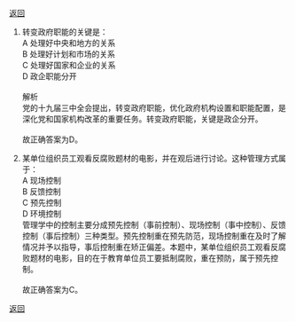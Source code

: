 [返回](../index.md)

1. 转变政府职能的关键是：\
A 处理好中央和地方的关系\
B 处理好计划和市场的关系\
C 处理好国家和企业的关系\
D 政企职能分开\
\
解析\
党的十九届三中全会提出，转变政府职能，优化政府机构设置和职能配置，是深化党和国家机构改革的重要任务。转变政府职能，关键是政企分开。\
\
故正确答案为D。

2. 某单位组织员工观看反腐败题材的电影，并在观后进行讨论。这种管理方式属于：\
A 现场控制\
B 反馈控制\
C 预先控制\
D 环境控制\
管理学中的控制主要分成预先控制（事前控制）、现场控制（事中控制）、反馈控制（事后控制）三种类型。预先控制重在预先防范，现场控制重在及时了解情况并予以指导，事后控制重在矫正偏差。本题中，某单位组织员工观看反腐败题材的电影，目的在于教育单位员工要抵制腐败，重在预防，属于预先控制。\
\
故正确答案为C。

[返回](../index.md)